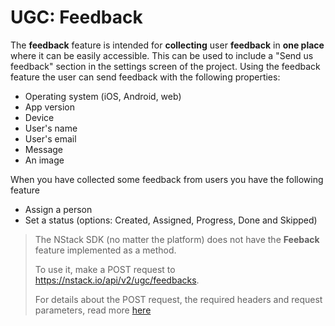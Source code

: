 # UGC: Feedback

The **feedback** feature is intended for **collecting** user **feedback** in **one place** where it can be easily accessible.
This can be used to include a "Send us feedback" section in the settings screen of the project.
Using the feedback feature the user can send feedback with the following properties:

- Operating system (iOS, Android, web)
- App version
- Device
- User's name
- User's email
- Message
- An image

When you have collected some feedback from users you have the following feature

- Assign a person
- Set a status (options: Created, Assigned, Progress, Done and Skipped)

> The NStack SDK (no matter the platform) does not have the **Feeback** feature implemented as a method.
>
> To use it, make a POST request to https://nstack.io/api/v2/ugc/feedbacks. 
>
> For details about the POST request, the required headers and request parameters, read more [here](https://documenter.getpostman.com/view/12675/S1a8yjgk?version=latest#7156694e-740c-4611-8e71-e9d0df5708a8)

